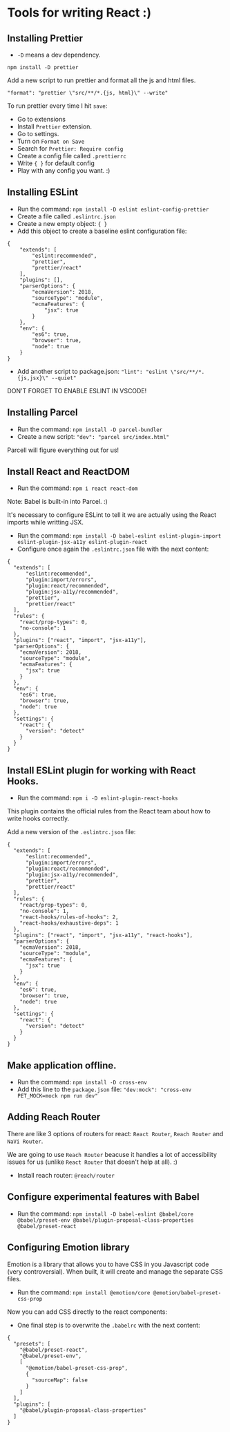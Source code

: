 # Tools for writing React :)

## Installing Prettier

- `-D` means a dev dependency.

`npm install -D prettier`

Add a new script to run prettier and format all the js and html files.

`"format": "prettier \"src/**/*.{js, html}\" --write"`

To run prettier every time I hit `save`:

- Go to extensions
- Install `Prettier` extension.
- Go to settings.
- Turn on `Format on Save`
- Search for `Prettier: Require config`
- Create a config file called `.prettierrc`
- Write `{ }` for default config
- Play with any config you want. :)

## Installing ESLint

- Run the command: `npm install -D eslint eslint-config-prettier`
- Create a file called `.eslintrc.json`
- Create a new empty object: `{ }`
- Add this object to create a baseline eslint configuration file:

```
{
    "extends": [
        "eslint:recommended",
        "prettier",
        "prettier/react"
    ],
    "plugins": [],
    "parserOptions": {
        "ecmaVersion": 2018,
        "sourceType": "module",
        "ecmaFeatures": {
            "jsx": true
        }
    },
    "env": {
        "es6": true,
        "browser": true,
        "node": true
    }
}
```

- Add another script to package.json: `"lint": "eslint \"src/**/*.{js,jsx}\" --quiet"`

DON'T FORGET TO ENABLE ESLINT IN VSCODE!

## Installing Parcel

- Run the command: `npm install -D parcel-bundler`
- Create a new script: `"dev": "parcel src/index.html"`

Parcell will figure everything out for us!

## Install React and ReactDOM

- Run the command: `npm i react react-dom`

Note: Babel is built-in into Parcel. :)

It's necessary to configure ESLint to tell it we are actually using the React imports while writting JSX.

- Run the command: `npm install -D babel-eslint eslint-plugin-import eslint-plugin-jsx-a11y eslint-plugin-react`
- Configure once again the `.eslintrc.json` file with the next content:

```
{
  "extends": [
      "eslint:recommended",
      "plugin:import/errors",
      "plugin:react/recommended",
      "plugin:jsx-a11y/recommended",
      "prettier",
      "prettier/react"
  ],
  "rules": {
    "react/prop-types": 0,
    "no-console": 1
  },
  "plugins": ["react", "import", "jsx-a11y"],
  "parserOptions": {
    "ecmaVersion": 2018,
    "sourceType": "module",
    "ecmaFeatures": {
      "jsx": true
    }
  },
  "env": {
    "es6": true,
    "browser": true,
    "node": true
  },
  "settings": {
    "react": {
      "version": "detect"
    }
  }
}
```

## Install ESLint plugin for working with React Hooks.

- Run the command: `npm i -D eslint-plugin-react-hooks`

This plugin contains the official rules from the React team about how to write hooks correctly.

Add a new version of the `.eslintrc.json` file:

```
{
  "extends": [
      "eslint:recommended",
      "plugin:import/errors",
      "plugin:react/recommended",
      "plugin:jsx-a11y/recommended",
      "prettier",
      "prettier/react"
  ],
  "rules": {
    "react/prop-types": 0,
    "no-console": 1,
    "react-hooks/rules-of-hooks": 2,
    "react-hooks/exhaustive-deps": 1
  },
  "plugins": ["react", "import", "jsx-a11y", "react-hooks"],
  "parserOptions": {
    "ecmaVersion": 2018,
    "sourceType": "module",
    "ecmaFeatures": {
      "jsx": true
    }
  },
  "env": {
    "es6": true,
    "browser": true,
    "node": true
  },
  "settings": {
    "react": {
      "version": "detect"
    }
  }
}
```

## Make application offline.

- Run the command: `npm install -D cross-env`
- Add this line to the `package.json` file: `"dev:mock": "cross-env PET_MOCK=mock npm run dev"`

## Adding Reach Router

There are like 3 options of routers for react: `React Router`, `Reach Router` and `NaVi Router`.

We are going to use `Reach Router` beacuse it handles a lot of accessibility issues for us (unlike `React Router` that doesn't help at all). :)

- Install reach router: `@reach/router`

## Configure experimental features with Babel

- Run the command: `npm install -D babel-eslint @babel/core @babel/preset-env @babel/plugin-proposal-class-properties @babel/preset-react`

## Configuring Emotion library

Emotion is a library that allows you to have CSS in you Javascript code (very controversial).
When built, it will create and manage the separate CSS files.

- Run the command: `npm install @emotion/core @emotion/babel-preset-css-prop`

Now you can add CSS directly to the react components:

- One final step is to overwrite the `.babelrc` with the next content:

```
{
  "presets": [
    "@babel/preset-react",
    "@babel/preset-env",
    [
      "@emotion/babel-preset-css-prop",
      {
        "sourceMap": false
      }
    ]
  ],
  "plugins": [
    "@babel/plugin-proposal-class-properties"
  ]
}
```
